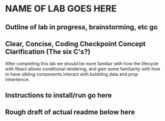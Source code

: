# NAME OF LAB GOES HERE

## Outline of lab in progress, brainstorming, etc go 

## Clear, Concise, Coding Checkpoint Concept Clarification (The six C's?)

After completing this lab we should be more familiar with how the lifecycle with React allows conditional rendering, and gain some familiarity with how to have sibling components interact with bubbling data and prop inheritence.

## Instructions to install/run go here

## Rough draft of actual readme below here
